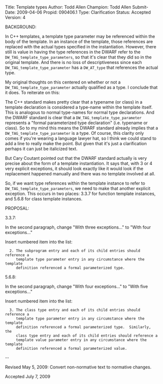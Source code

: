 Title:       Template types
Author:      Todd Allen
Champion:    Todd Allen
Submit-Date: 2009-04-06
Propid:      090406.1
Type:        Clarification
Status:      Accepted
Version:     4

BACKGROUND:

In C++ templates, a template type parameter may be referenced within the body of
the template.  In an instance of the template, those references are replaced
with the actual types specified in the instantiation.  However, there still is
value in having the type references in the DWARF refer to the
`DW_TAG_template_type_parameters`, so that it's clear that they did so in the
original template.  And there is no loss of descriptiveness since each
`DW_TAG_template_type_parameter` has a `DW_AT_type` that references the actual type.

My original thoughts on this centered on whether or not a
`DW_TAG_template_type_parameter` actually qualified as a type.  I conclude that
it does.  To reiterate on this:

   The C++ standard makes pretty clear that a typename (or class) in a template
   declaration is considered a type-name within the template itself.  This is
   analogous to normal type-names for normal type declarations.  And the DWARF
   standard is clear that a `DW_TAG_template_type_parameter` represents a "formal
   parameterized type declaration" (i.e. typename or class).  So to my mind this
   means the DWARF standard already implies that a
   `DW_TAG_template_type_parameter` is a type.  Of course, this clarity only comes
   if you're wearing a language lawyer hat, so I think we could stand to add a
   line to really make the point.  But given that it's just a clarification
   perhaps it can just be italicized text.


But Cary Coutant pointed out that the DWARF standard actually is very precise
about the form of a template instantiation.  It says that, with 3 or 4 very
explicit exceptions, it should look exactly like it would look if the
replacement happened manually and there was no template involved at all.

So, if we want type references within the template instance to refer to
`DW_TAG_template_type_parameters`, we need to make that another explicit
exception.  This occurs in two places: 3.3.7 for function template instances,
and 5.6.8 for class template instances.

PROPOSAL:

3.3.7:

   In the second paragraph, change "With three exceptions..." to "With four
   exceptions..."

   Insert numbered item into the list:

      2. The subprogram entry and each of its child entries should reference a
         template type parameter entry in any circumstance where the template
         definition referenced a formal parameterized type.

5.6.8:

   In the second paragraph, change "With four exceptions..." to "With five
   exceptions..."

   Insert numbered item into the list:

      3. The class type entry and each of its child entries should reference a
         template type parameter entry in any circumstance where the template
         definition referenced a formal parameterized type.  Similarly, the
         class type entry and each of its child entries should reference a
         template value parameter entry in any circumstance where the template
         definition referenced a formal parameterized value.

--

Revised May 5, 2009:  Convert non-normative text to normative changes.  

Accepted July 7, 2009
